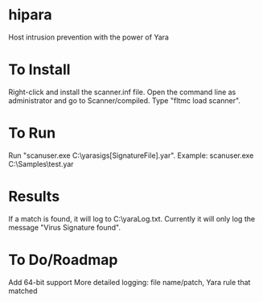 hipara
======

Host intrusion prevention with the power of Yara

To Install
======
Right-click and install the scanner.inf file.
Open the command line as administrator and go to Scanner/compiled. Type "fltmc load scanner". 

To Run
======
Run "scanuser.exe C:\yarasigs\[SignatureFile].yar". Example: scanuser.exe  C:\Samples\test.yar

Results
======
If a match is found, it will log to C:\yaraLog.txt. Currently it will only log the message "Virus Signature found".

To Do/Roadmap
======
Add 64-bit support
More detailed logging: file name/patch, Yara rule that matched
